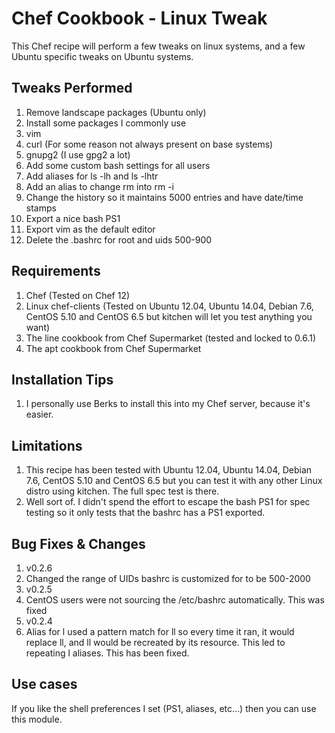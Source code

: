 Chef Cookbook - Linux Tweak
==============

This Chef recipe will perform a few tweaks on linux systems, and a few Ubuntu specific tweaks on Ubuntu systems.


Tweaks Performed
------------
1. Remove landscape packages (Ubuntu only)
2. Install some packages I commonly use
  1. vim
  2. curl (For some reason not always present on base systems)
  3. gnupg2 (I use gpg2 a lot)
3. Add some custom bash settings for all users
  1. Add aliases for ls -lh and ls -lhtr
  2. Add an alias to change rm into rm -i
  3. Change the history so it maintains 5000 entries and have date/time stamps
  4. Export a nice bash PS1
  5. Export vim as the default editor
  6. Delete the .bashrc for root and uids 500-900

Requirements
------------
1. Chef (Tested on Chef 12)
2. Linux chef-clients (Tested on Ubuntu 12.04, Ubuntu 14.04, Debian 7.6, CentOS 5.10 and CentOS 6.5 but kitchen will let you test anything you want)
3. The line cookbook from Chef Supermarket (tested and locked to 0.6.1)
4. The apt cookbook from Chef Supermarket

Installation Tips
------------

1. I personally use Berks to install this into my Chef server, because it's easier.

Limitations
------------
1. This recipe has been tested with Ubuntu 12.04, Ubuntu 14.04, Debian 7.6, CentOS 5.10 and CentOS 6.5 but you can test it with any other Linux distro using kitchen. The full spec test is there.
 1. Well sort of. I didn't spend the effort to escape the bash PS1 for spec testing so it only tests that the bashrc has a PS1 exported.

Bug Fixes & Changes
------------

1. v0.2.6
  1. Changed the range of UIDs bashrc is customized for to be 500-2000
2. v0.2.5
  1. CentOS users were not sourcing the /etc/bashrc automatically. This was fixed
3. v0.2.4
  1. Alias for l used a pattern match for ll so every time it ran, it would replace ll, and ll would be recreated by its resource. This led to repeating l aliases. This has been fixed.

Use cases
------------
If you like the shell preferences I set (PS1, aliases, etc...) then you can use this module.

